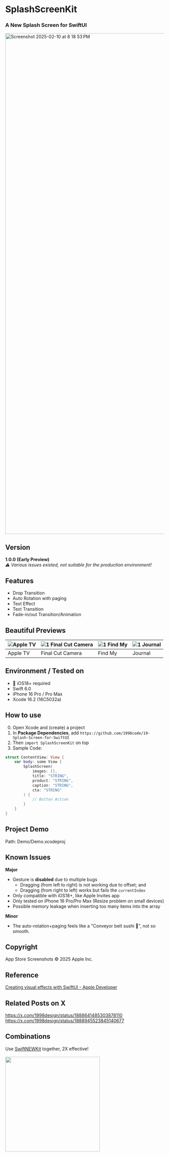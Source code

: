 # SplashScreenKit
### A New Splash Screen for SwiftUI

<img width="1585" alt="Screenshot 2025-02-10 at 8 18 53 PM" src="https://github.com/user-attachments/assets/7f35a079-f74d-4c35-8f25-ea3239cc645f" />

## Version
**1.0.0 (Early Preview)** <br>
*⚠️ Various issues existed, not suitable for the production environment!*

## Features
- Drop Transition
- Auto Rotation with paging
- Text Effect
- Text Transition
- Fade-in/out Transition/Animation

## Beautiful Previews
| ![Apple TV](https://github.com/user-attachments/assets/d1175ec1-8880-45e6-8591-993b6d063346) | ![1 Final Cut Camera](https://github.com/user-attachments/assets/2d8a7f5a-abfe-4107-9293-bee95c524edc) | ![1 Find My](https://github.com/user-attachments/assets/f7a3dee2-6378-4ecb-b8e2-8a154d20faf0) | ![1 Journal](https://github.com/user-attachments/assets/89061031-116a-4a5e-b75d-1614a293f23e) |
| --- | --- | --- | --- |
| Apple TV | Final Cut Camera | Find My | Journal |

## Environment / Tested on
- 📲 iOS18+ required
- Swift 6.0
- iPhone 16 Pro / Pro Max
- Xcode 16.2 (16C5032a)

## How to use
0. Open Xcode and (create) a project
1. In **Package Dependencies**, add ```https://github.com/1998code/19-Splash-Screen-for-SwiftUI```
2. Then ```import SplashScreenKit``` on top
3. Sample Code:
```swift
struct ContentView: View {
    var body: some View {
        SplashScreen(
            images: [],
            title: "STRING",
            product: "STRING",
            caption: "STRING",
            cta: "STRING"
        ) {
            // Button Action
        }
    }
}
```

## Project Demo
Path: Demo/Demo.xcodeproj

## Known Issues
**Major**
- Gesture is **disabled** due to multiple bugs
  - Dragging (from left to right) is not working due to offset; and
  - Dragging (from right to left) works but fails the ```currentIndex```
- Only compatible with iOS18+, like Apple Invites app
- Only tested on iPhone 16 Pro/Pro Max (Resize problem on small devices)
- Possible memory leakage when inserting too many items into the array

**Minor**
- The auto-rotation+paging feels like a "Conveyor belt sushi 🍣", not so smooth.

## Copyright
App Store Screenshots © 2025 Apple Inc.

## Reference
[Creating visual effects with SwiftUI - Apple Developer](https://developer.apple.com/documentation/swiftui/creating-visual-effects-with-swiftui)

## Related Posts on X
https://x.com/1998design/status/1888641485303878110 <br>
https://x.com/1998design/status/1888945523845140677

## Combinations
Use [SwiftNEWKit](https://github.com/1998code/SwiftNEWKit) together, 2X effective!
<br><br>
<img height=300 src="https://github.com/user-attachments/assets/cc88b31d-326f-4a43-9e6a-5f583fcf153b" />
